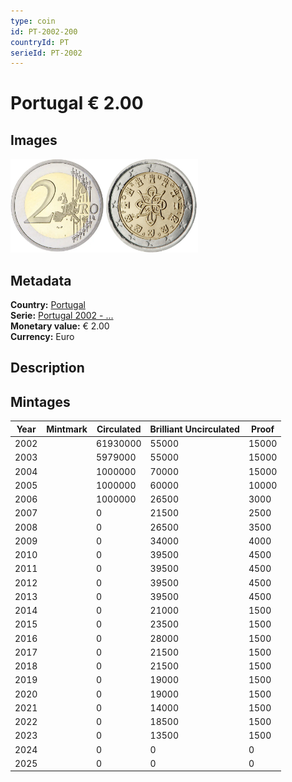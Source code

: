 ```yaml
---
type: coin
id: PT-2002-200
countryId: PT
serieId: PT-2002
---
```


# Portugal € 2.00

## Images

<img src="../../../Images/common-2002-200.webp" height="150" alt="Front image"><img src="Images/portugal-2002-200.webp" height="150" alt="Back image">

## Metadata

**Country:** [Portugal](../index.md)\
**Serie:** [Portugal 2002 - ...](index.md)\
**Monetary value:** € 2.00\
**Currency:** Euro

## Description

## Mintages

| Year | Mintmark | Circulated | Brilliant Uncirculated | Proof |
| ---- | -------- | ---------- | ---------------------- | ----- |
| 2002 |          | 61930000   | 55000                  | 15000 |
| 2003 |          | 5979000    | 55000                  | 15000 |
| 2004 |          | 1000000    | 70000                  | 15000 |
| 2005 |          | 1000000    | 60000                  | 10000 |
| 2006 |          | 1000000    | 26500                  | 3000  |
| 2007 |          | 0          | 21500                  | 2500  |
| 2008 |          | 0          | 26500                  | 3500  |
| 2009 |          | 0          | 34000                  | 4000  |
| 2010 |          | 0          | 39500                  | 4500  |
| 2011 |          | 0          | 39500                  | 4500  |
| 2012 |          | 0          | 39500                  | 4500  |
| 2013 |          | 0          | 39500                  | 4500  |
| 2014 |          | 0          | 21000                  | 1500  |
| 2015 |          | 0          | 23500                  | 1500  |
| 2016 |          | 0          | 28000                  | 1500  |
| 2017 |          | 0          | 21500                  | 1500  |
| 2018 |          | 0          | 21500                  | 1500  |
| 2019 |          | 0          | 19000                  | 1500  |
| 2020 |          | 0          | 19000                  | 1500  |
| 2021 |          | 0          | 14000                  | 1500  |
| 2022 |          | 0          | 18500                  | 1500  |
| 2023 |          | 0          | 13500                  | 1500  |
| 2024 |          | 0          | 0                      | 0     |
| 2025 |          | 0          | 0                      | 0     |
